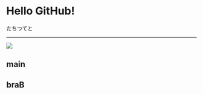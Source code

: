 # Hello GitHub!

たちつてと

- - -
![](https://img.shields.io/badge/Version-1.0.0-ff0000.svg)

## main

## braB
